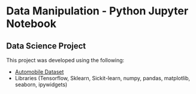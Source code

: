 Data Manipulation - Python Jupyter Notebook
=================================

Data Science Project
-----------------

This project was developed using the following:
* <a href="https://www.kaggle.com/datasets/toramky/automobile-dataset">Automobile Dataset</a>
* Libraries (Tensorflow, Sklearn, Sickit-learn, numpy, pandas, matplotlib, seaborn, ipywidgets)
